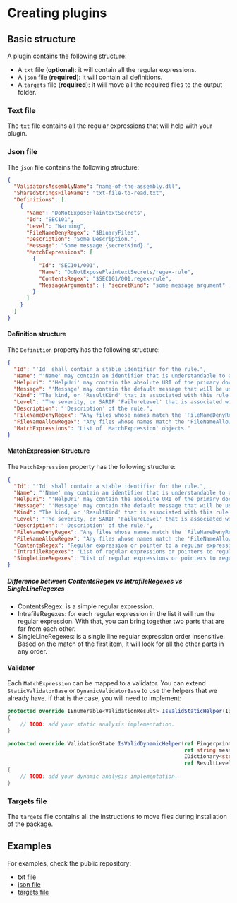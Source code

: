 # Creating plugins

## Basic structure

A plugin contains the following structure:

- A `txt` file (**optional**): it will contain all the regular expressions.
- A `json` file (**required**): it will contain all definitions.
- A `targets` file (**required**): it will move all the required files to the output folder.

### Text file

The `txt` file contains all the regular expressions that will help with your plugin.

### Json file

The `json` file contains the following structure:

```json
{
  "ValidatorsAssemblyName": "name-of-the-assembly.dll",
  "SharedStringsFileName": "txt-file-to-read.txt",
  "Definitions": [
    {
      "Name": "DoNotExposePlaintextSecrets",
      "Id": "SEC101",
      "Level": "Warning",
      "FileNameDenyRegex": "$BinaryFiles",
      "Description": "Some Description.",
      "Message": "Some message {secretKind}.",
      "MatchExpressions": [
        {
          "Id": "SEC101/001",
          "Name": "DoNotExposePlaintextSecrets/regex-rule",
          "ContentsRegex": "$SEC101/001.regex-rule",
          "MessageArguments": { "secretKind": "some message argument" }
        }
      ]
    }
  ]
}
```

#### Definition structure

The `Definition` property has the following structure:

```json
{
  "Id": "'Id' shall contain a stable identifier for the rule.",
  "Name": "'Name' may contain an identifier that is understandable to an end user.",
  "HelpUri": "'HelpUri' may contain the absolute URI of the primary documentation for the reporting item.",
  "Message": "'Message' may contain the default message that will be used.",
  "Kind": "The kind, or 'ResultKind' that is associated with this rule (e.g., 'Pass', 'Open', 'Informational', 'NotApplicable', ''Review' or 'Fail').",
  "Level": "The severity, or SARIF 'FailureLevel' that is associated with this rule (e.g., 'Error', Warning' or 'Note').",
  "Description": "'Description' of the rule.",
  "FileNameDenyRegex": "Any files whose names match the 'FileNameDenyRegex' pattern will be added to a deny list (i.e., they won't be scanned).",
  "FileNameAllowRegex": "Any files whose names match the 'FileNameAllowRegex' will be added to an allow list (i.e., they will be scanned).",
  "MatchExpressions": "List of 'MatchExpression' objects."
}
```

#### MatchExpression Structure

The `MatchExpression` property has the following structure:

```json
{
  "Id": "'Id' shall contain a stable identifier for the rule.",
  "Name": "'Name' may contain an identifier that is understandable to an end user.",
  "HelpUri": "'HelpUri' may contain the absolute URI of the primary documentation for the reporting item.",
  "Message": "'Message' may contain the default message that will be used.",
  "Kind": "The kind, or 'ResultKind' that is associated with this rule (e.g., 'Pass', 'Open', 'Informational', 'NotApplicable', ''Review' or 'Fail').",
  "Level": "The severity, or SARIF 'FailureLevel' that is associated with this rule (e.g., 'Error', Warning' or 'Note').",
  "Description": "'Description' of the rule.",
  "FileNameDenyRegex": "Any files whose names match the 'FileNameDenyRegex' pattern will be added to a deny list (i.e., they won't be scanned).",
  "FileNameAllowRegex": "Any files whose names match the 'FileNameAllowRegex' will be added to an allow list (i.e., they will be scanned).",
  "ContentsRegex": "Regular expression or pointer to a regular expression in the txt file.",
  "IntrafileRegexes": "List of regular expressions or pointers to regular expressions in the txt file.",
  "SingleLineRegexes": "List of regular expressions or pointers to regular expressions in the txt file."
}
```

##### Difference between ContentsRegex vs IntrafileRegexes vs SingleLineRegexes

- ContentsRegex: is a simple regular expression.
- IntrafileRegexes: for each regular expression in the list it will run the regular expression. With that, you can bring together two parts that are far from each other.
- SingleLineRegexes: is a single line regular expression order insensitive. Based on the match of the first item, it will look for all the other parts in any order.

#### Validator

Each `MatchExpression` can be mapped to a validator.
You can extend `StaticValidatorBase` or `DynamicValidatorBase` to use the helpers that we already have. If that is the case, you will need to implement:

```csharp
protected override IEnumerable<ValidationResult> IsValidStaticHelper(IDictionary<string, FlexMatch> groups)
{
    // TODO: add your static analysis implementation.
}

protected override ValidationState IsValidDynamicHelper(ref Fingerprint fingerprint,
                                                        ref string message,
                                                        IDictionary<string, string> options,
                                                        ref ResultLevelKind resultLevelKind)
{
    // TODO: add your dynamic analysis implementation.
}
```

### Targets file

The `targets` file contains all the instructions to move files during installation of the package.

## Examples

For examples, check the public repository:

- [txt file](https://github.com/microsoft/sarif-pattern-matcher/blob/main/Src/Plugins/SecurityValidators/SecurityValidators.SharedStrings.txt)
- [json file](https://github.com/microsoft/sarif-pattern-matcher/blob/main/Src/Plugins/SecurityValidators/SEC101.SecurePlaintextSecrets.json)
- [targets file](https://github.com/microsoft/sarif-pattern-matcher/blob/main/Src/Plugins/SecurityValidators/build/Sarif.PatternMatcher.SecurityValidators.targets)
